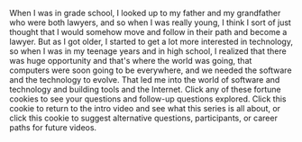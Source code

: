 
When I was in grade school,
I looked up to my father and my grandfather
who were both lawyers,
and so when I was really young,
I think I sort of just thought
that I would somehow move and follow in their path
and become a lawyer.
But as I got older,
I started to get a lot more interested in technology,
so when I was in my teenage years
and in high school,
I realized that there was huge opportunity
and that&#39;s where the world was going,
that computers were soon going to be everywhere,
and we needed the software
and the technology to evolve.
That led me into the world of software and technology
and building tools and the Internet.
Click any of these fortune cookies
to see your questions and follow-up questions explored.
Click this cookie to return to the intro video
and see what this series is all about,
or click this cookie to suggest
alternative questions,
participants,
or career paths
for future videos.
